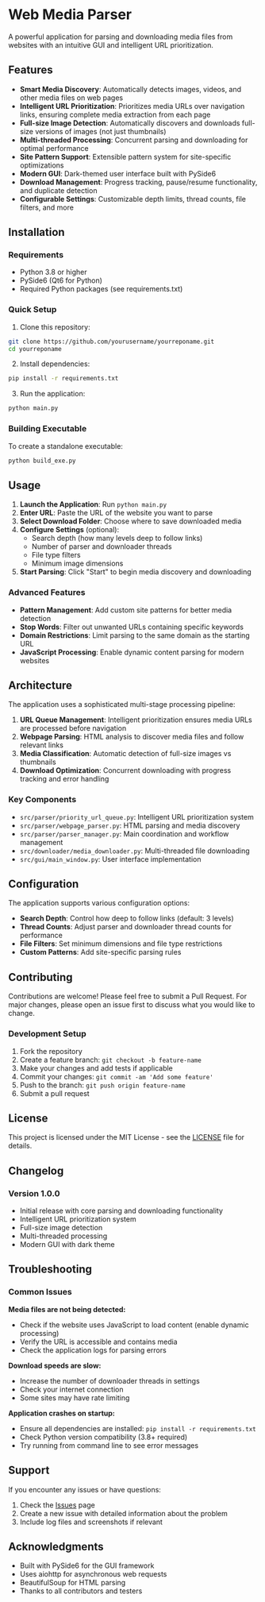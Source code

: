 # Web Media Parser

A powerful application for parsing and downloading media files from websites with an intuitive GUI and intelligent URL prioritization.

## Features

- **Smart Media Discovery**: Automatically detects images, videos, and other media files on web pages
- **Intelligent URL Prioritization**: Prioritizes media URLs over navigation links, ensuring complete media extraction from each page
- **Full-size Image Detection**: Automatically discovers and downloads full-size versions of images (not just thumbnails)
- **Multi-threaded Processing**: Concurrent parsing and downloading for optimal performance
- **Site Pattern Support**: Extensible pattern system for site-specific optimizations
- **Modern GUI**: Dark-themed user interface built with PySide6
- **Download Management**: Progress tracking, pause/resume functionality, and duplicate detection
- **Configurable Settings**: Customizable depth limits, thread counts, file filters, and more


## Installation

### Requirements

- Python 3.8 or higher
- PySide6 (Qt6 for Python)
- Required Python packages (see requirements.txt)

### Quick Setup

1. Clone this repository:
```bash
git clone https://github.com/yourusername/yourreponame.git
cd yourreponame
```

2. Install dependencies:
```bash
pip install -r requirements.txt
```

3. Run the application:
```bash
python main.py
```

### Building Executable

To create a standalone executable:

```bash
python build_exe.py
```

## Usage

1. **Launch the Application**: Run `python main.py`
2. **Enter URL**: Paste the URL of the website you want to parse
3. **Select Download Folder**: Choose where to save downloaded media
4. **Configure Settings** (optional):
   - Search depth (how many levels deep to follow links)
   - Number of parser and downloader threads
   - File type filters
   - Minimum image dimensions
5. **Start Parsing**: Click "Start" to begin media discovery and downloading

### Advanced Features

- **Pattern Management**: Add custom site patterns for better media detection
- **Stop Words**: Filter out unwanted URLs containing specific keywords
- **Domain Restrictions**: Limit parsing to the same domain as the starting URL
- **JavaScript Processing**: Enable dynamic content parsing for modern websites

## Architecture

The application uses a sophisticated multi-stage processing pipeline:

1. **URL Queue Management**: Intelligent prioritization ensures media URLs are processed before navigation
2. **Webpage Parsing**: HTML analysis to discover media files and follow relevant links
3. **Media Classification**: Automatic detection of full-size images vs thumbnails
4. **Download Optimization**: Concurrent downloading with progress tracking and error handling

### Key Components

- `src/parser/priority_url_queue.py`: Intelligent URL prioritization system
- `src/parser/webpage_parser.py`: HTML parsing and media discovery
- `src/parser/parser_manager.py`: Main coordination and workflow management
- `src/downloader/media_downloader.py`: Multi-threaded file downloading
- `src/gui/main_window.py`: User interface implementation

## Configuration

The application supports various configuration options:

- **Search Depth**: Control how deep to follow links (default: 3 levels)
- **Thread Counts**: Adjust parser and downloader thread counts for performance
- **File Filters**: Set minimum dimensions and file type restrictions
- **Custom Patterns**: Add site-specific parsing rules

## Contributing

Contributions are welcome! Please feel free to submit a Pull Request. For major changes, please open an issue first to discuss what you would like to change.

### Development Setup

1. Fork the repository
2. Create a feature branch: `git checkout -b feature-name`
3. Make your changes and add tests if applicable
4. Commit your changes: `git commit -am 'Add some feature'`
5. Push to the branch: `git push origin feature-name`
6. Submit a pull request

## License

This project is licensed under the MIT License - see the [LICENSE](LICENSE) file for details.

## Changelog

### Version 1.0.0
- Initial release with core parsing and downloading functionality
- Intelligent URL prioritization system
- Full-size image detection
- Multi-threaded processing
- Modern GUI with dark theme

## Troubleshooting

### Common Issues

**Media files are not being detected:**
- Check if the website uses JavaScript to load content (enable dynamic processing)
- Verify the URL is accessible and contains media
- Check the application logs for parsing errors

**Download speeds are slow:**
- Increase the number of downloader threads in settings
- Check your internet connection
- Some sites may have rate limiting

**Application crashes on startup:**
- Ensure all dependencies are installed: `pip install -r requirements.txt`
- Check Python version compatibility (3.8+ required)
- Try running from command line to see error messages

## Support

If you encounter any issues or have questions:

1. Check the [Issues](https://github.com/yourusername/yourreponame/issues) page
2. Create a new issue with detailed information about the problem
3. Include log files and screenshots if relevant

## Acknowledgments

- Built with PySide6 for the GUI framework
- Uses aiohttp for asynchronous web requests
- BeautifulSoup for HTML parsing
- Thanks to all contributors and testers